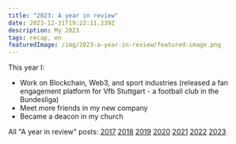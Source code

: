 ```yaml
---
title: "2023: A year in review"
date: 2023-12-31T19:22:11.239Z
description: My 2023
tags: recap, en
featuredImage: /img/2023-a-year-in-review/featured-image.png
---
```


This year I:

- Work on Blockchain, Web3, and sport industries (released a fan engagement platform for Vfb Stuttgart - a football club in the Bundesliga)
- Meet more friends in my new company
- Became a deacon in my church

All "A year in review" posts: [2017](/notes/2017-year-in-review.html) [2018](/notes/2018-year-in-review.html) [2019](/notes/2019-year-in-review.html) [2020](/notes/2020-year-in-review.html) [2021](/notes/2021-year-in-review.html) [2022](/notes/2022-year-in-review.html) [2023](/notes/2023-year-in-review.html)
